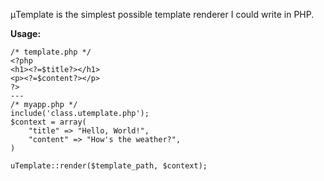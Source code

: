 μTemplate is the simplest possible template renderer I could write in PHP.

**Usage:**

    /* template.php */
    <?php
    <h1><?=$title?></h1>
    <p><?=$content?></p>
    ?>
    ---
    /* myapp.php */
    include('class.utemplate.php');
    $context = array(
        "title" => "Hello, World!",
        "content" => "How's the weather?",
    )

    uTemplate::render($template_path, $context);
